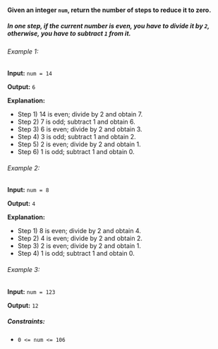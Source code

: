 <h4>Given an integer <code>num</code>, return the number of steps to reduce it to zero.</h4>
<h5>In one step, if the current number is even, you have to divide it by <code>2</code>, otherwise, you have to subtract
<code>1</code> from it.</h5>

<h6>Example 1:</h6>
<p><b>Input:</b> <code>num = 14</code></p>
<p><b>Output:</b> <code>6</code></p>
<p><b>Explanation:</b><br>
<ul>
<li>Step 1) 14 is even; divide by 2 and obtain 7.</li>
<li>Step 2) 7 is odd; subtract 1 and obtain 6.</li>
<li>Step 3) 6 is even; divide by 2 and obtain 3.</li>
<li>Step 4) 3 is odd; subtract 1 and obtain 2.</li>
<li>Step 5) 2 is even; divide by 2 and obtain 1.</li>
<li>Step 6) 1 is odd; subtract 1 and obtain 0.</li>
</ul>

<h6>Example 2:</h6>
<p><b>Input:</b> <code>num = 8</code></p>
<p><b>Output:</b> <code>4</code></p>
<p><b>Explanation:</b><br>
<ul>
<li>Step 1) 8 is even; divide by 2 and obtain 4.</li>
<li>Step 2) 4 is even; divide by 2 and obtain 2.</li>
<li>Step 3) 2 is even; divide by 2 and obtain 1.</li>
<li>Step 4) 1 is odd; subtract 1 and obtain 0.</li>
</ul>

<h6>Example 3:</h6>
<p><b>Input:</b> <code>num = 123</code></p>
<p><b>Output:</b> <code>12</code></p>

<h5>Constraints:</h5>
<ul>
    <li><code>0 <= num <= 106</code></li>
</ul>